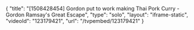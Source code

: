 {
    "title": "[1508428454] Gordon put to work making Thai Pork Curry - Gordon Ramsay's Great Escape",
    "type": "solo",
    "layout": "iframe-static",
    "videoId": "123179421",
    "url": "\/tvpembed\/123179421"
}